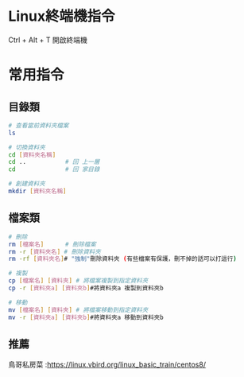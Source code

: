 # Linux終端機指令

Ctrl + Alt + T 開啟終端機
# 常用指令

## 目錄類

```bash
# 查看當前資料夾檔案
ls

# 切換資料夾
cd [資料夾名稱]
cd ..           # 回 上一層
cd              # 回 家目錄

# 創建資料夾
mkdir [資料夾名稱]
```

## 檔案類

```bash
# 刪除
rm [檔案名]      # 刪除檔案
rm -r [資料夾名] # 刪除資料夾
rm -rf [資料夾名]# "強制"刪除資料夾 (有些檔案有保護，刪不掉的話可以打這行)

# 複製
cp [檔案名] [資料夾] # 將檔案複製到指定資料夾
cp -r [資料夾a] [資料夾b]#將資料夾a 複製到資料夾b  

# 移動
mv [檔案名] [資料夾] # 將檔案移動到指定資料夾
mv -r [資料夾a] [資料夾b]#將資料夾a 移動到資料夾b 
```

## 推薦

鳥哥私房菜 :<https://linux.vbird.org/linux_basic_train/centos8/>